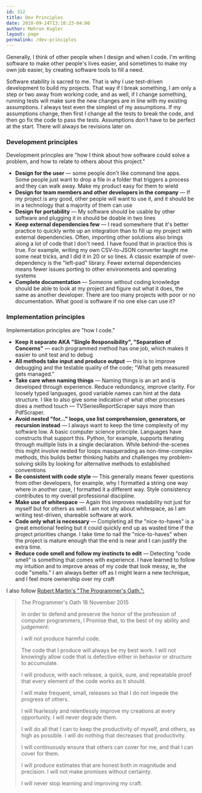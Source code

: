 ```yaml
---
id: 312
title: Dev Principles
date: 2018-09-24T13:10:23-04:00
author: Mehron Kugler
layout: page
permalink: /dev-principles
---
```

Generally, I think of other people when I design and when I code. I'm writing software to make other people's lives easier, and sometimes to make my own job easier, by creating software tools to fill a need.

Software stability is sacred to me. That is why I use test-driven development to build my projects. That way if I break something, I am only a step or two away from working code, and as well, if I change something, running tests will make sure the new changes are in line with my existing assumptions. I always test even the simplest of my assumptions. If my assumptions change, then first I change all the tests to break the code, and then go fix the code to pass the tests. Assumptions don't have to be perfect at the start. There will always be revisions later on.

### Development principles

Development princples are "how I think about how software could solve a problem, and how to relate to others about this project."

  * **Design for the user** &mdash; some people don't like command line apps. Some people just want to drop a file in a folder that triggers a process and they can walk away. Make my product easy for them to wield
  * **Design for team members and other developers in the company** &mdash; If my project is any good, other people will want to use it, and it should be in a technology that a majority of them can use
  * **Design for portability** &mdash; My software should be usable by other software and plugging it in should be doable in two lines
  * **Keep external dependencies few** &mdash; I read somewhere that it's better practice to quickly write up an integration than to fill up my project with external dependencies. Often, importing other solutions also brings along a lot of code that I don't need. I have found that in practice this is true. For example, writing my own CSV-to-JSON converter taught me some neat tricks, and I did it in 20 or so lines. A classic example of over-dependency is the "left-pad" library. Fewer external dependencies means fewer issues porting to other environments and operating systems
  * **Complete documentation** &mdash; Someone without coding knowledge should be able to look at my project and figure out what it does, the same as another developer. There are too many projects with poor or no documentation. What good is software if no one else can use it?

### Implementation principles

Implementation principles are "how I code."

  * **Keep it separate AKA "Single Responsibility", "Separation of Concerns"** &mdash; each programmed method has one job, which makes it easier to unit test and to debug
  * **All methods take input and produce output** &mdash; this is to improve debugging and the testable quality of the code; "What gets measured gets managed."
  * **Take care when naming things** &mdash; Naming things is an art and is developed through experience. Reduce redundancy, improve clarity. For loosely typed languages, good variable names can hint at the data structure. I like to also give some indication of what other processes does a method touch &mdash; TVSeriesReportScraper says more than PdfScraper.
  * **Avoid nested "for&#8230;" loops, use list comprehension, generators, or recursion instead** &mdash; I always want to keep the time complexity of my software low. A basic computer science principle. Languages have constructs that support this. Python, for example, supports iterating through multiple lists in a single declaration. While behind-the-scenes this might involve nested for loops masquerading as non-time-complex methods, this builds better thinking habits and challenges my problem-solving skills by looking for alternative methods to established conventions
  * **Be consistent with code style** &mdash; This generally means fewer questions from other developers, for example, why I formatted a string one way where in another case, I formatted it a different way. Style consistency contributes to my overall professional discipline.
  * **Make use of whitespace** &mdash; Again this improves readability not just for myself but for others as well. I am not shy about whitespace, as I am writing test-driven, shareable software at work.
  * **Code only what is necessary** &mdash; Completing all the "nice-to-haves" is a great emotional feeling but it could quickly end up as wasted time if the project priorities change. I take time to nail the "nice-to-haves" when the project is mature enough that the end is near and I can justify the extra time.
  * **Reduce code smell and follow my instincts to edit** &mdash; Detecting "code smell" is something that comes with experience. I have learned to follow my intuition and to improve areas of my code that look messy, ie, the code "smells." I am always better off as I might learn a new technique, and I feel more ownership over my craft

I also follow <a href="https://blog.cleancoder.com/uncle-bob/2015/11/18/TheProgrammersOath.html" target="_blank" rel="noopener">Robert Martin's "The Programmer's Oath.":</a>

> The Programmer's Oath
> 18 November 2015
>
> In order to defend and preserve the honor of the profession of computer programmers,
> I Promise that, to the best of my ability and judgement:
>
> I will not produce harmful code.
>
> The code that I produce will always be my best work. I will not knowingly allow code that is defective either in behavior or structure to accumulate.
>
> I will produce, with each release, a quick, sure, and repeatable proof that every element of the code works as it should.
>
> I will make frequent, small, releases so that I do not impede the progress of others.
>
> I will fearlessly and relentlessly improve my creations at every opportunity. I will never degrade them.
>
> I will do all that I can to keep the productivity of myself, and others, as high as possible. I will do nothing that decreases that productivity.
>
> I will continuously ensure that others can cover for me, and that I can cover for them.
>
> I will produce estimates that are honest both in magnitude and precision. I will not make promises without certainty.
>
> I will never stop learning and improving my craft.

&nbsp;
